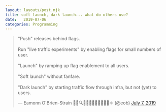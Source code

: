 ```yaml
---
layout: layouts/post.njk
title: soft launch, dark launch... what do others use? 
date:   2019-07-06
categories: Programming
---
```


<blockquote class="twitter-tweet"><p lang="en" dir="ltr">&quot;Push&quot; releases behind flags.<br><br>Run &quot;live traffic experiments&quot; by enabling flags for small numbers of user.<br><br>&quot;Launch&quot; by ramping up flag enablement to all users.<br><br>&quot;Soft launch&quot; without fanfare.<br><br>&quot;Dark launch&quot; by starting traffic flow through infra, but not (yet) to users.</p>&mdash; Eamonn O&#39;Brien-Strain 👨‍💻🔍🌁🇮🇪🇪🇺🇺🇲🇺🇳⚛️ (@eob) <a href="https://twitter.com/eob/status/1147681749754773505?ref_src=twsrc%5Etfw">July 7, 2019</a></blockquote> <script async src="https://platform.twitter.com/widgets.js" charset="utf-8"></script>